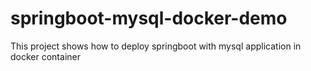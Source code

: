 # springboot-mysql-docker-demo
This project shows how to deploy springboot with mysql application in docker container
